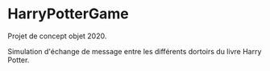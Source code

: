 # HarryPotterGame

Projet de concept objet 2020.

Simulation d'échange de message entre les différents dortoirs du livre Harry Potter.
